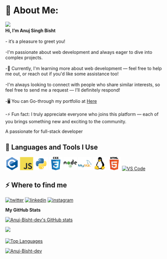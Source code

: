# 💫 About Me:
![](https://user-images.githubusercontent.com/18350557/176309783-0785949b-9127-417c-8b55-ab5a4333674e.gif)<br><b>Hi, I’m Anuj Singh Bisht</b> <br><br> - it’s a pleasure to greet you!<br><br>-I'm passionate about web development and always eager to dive into complex projects.<br><br>-🧠 Currently, I'm learning more about web development — feel free to help me out, or reach out if you'd like some assistance too!<br><br>-I'm always looking to connect with people who share similar interests, so feel free to send me a request — I’ll definitely respond!<br><br> -🖥️  You can Go-through my portfolio at [Here](http://github.com/Anuj-Bisht-dev/portfolio)<br><br>-⚡ Fun fact: I truly appreciate everyone who joins this platform — each of you brings something new and exciting to the community.
<p>A passionate for full-stack developer</p>

<h2>🚀 Languages and Tools I Use</h2>
<p><a target="_blank" href="https://raw.githubusercontent.com/devicons/devicon/master/icons/c/c-original.svg" style="display: inline-block;"><img src="https://raw.githubusercontent.com/devicons/devicon/master/icons/c/c-original.svg" alt="c" width="42" height="42" /></a>
<a target="_blank" href="https://raw.githubusercontent.com/devicons/devicon/master/icons/javascript/javascript-original.svg" style="display: inline-block;"><img src="https://raw.githubusercontent.com/devicons/devicon/master/icons/javascript/javascript-original.svg" alt="javascript" width="42" height="42" /></a>
<a target="_blank" href="https://raw.githubusercontent.com/devicons/devicon/master/icons/python/python-original.svg" style="display: inline-block;"><img src="https://raw.githubusercontent.com/devicons/devicon/master/icons/python/python-original.svg" alt="python" width="42" height="42" /></a>
<a target="_blank" href="https://raw.githubusercontent.com/devicons/devicon/master/icons/css3/css3-original-wordmark.svg" style="display: inline-block;"><img src="https://raw.githubusercontent.com/devicons/devicon/master/icons/css3/css3-original-wordmark.svg" alt="css3" width="42" height="42" /></a>
<a target="_blank" href="https://raw.githubusercontent.com/devicons/devicon/master/icons/nodejs/nodejs-original-wordmark.svg" style="display: inline-block;"><img src="https://raw.githubusercontent.com/devicons/devicon/master/icons/nodejs/nodejs-original-wordmark.svg" alt="nodejs" width="42" height="42" /></a>
<a target="_blank" href="https://raw.githubusercontent.com/devicons/devicon/master/icons/mysql/mysql-original-wordmark.svg" style="display: inline-block;"><img src="https://raw.githubusercontent.com/devicons/devicon/master/icons/mysql/mysql-original-wordmark.svg" alt="mysql" width="42" height="42" /></a>
<a target="_blank" href="https://raw.githubusercontent.com/devicons/devicon/master/icons/linux/linux-original.svg" style="display: inline-block;"><img src="https://raw.githubusercontent.com/devicons/devicon/master/icons/linux/linux-original.svg" alt="linux" width="42" height="42" /></a>
<a target="_blank" href="https://raw.githubusercontent.com/devicons/devicon/master/icons/html5/html5-original-wordmark.svg" style="display: inline-block;"><img src="https://raw.githubusercontent.com/devicons/devicon/master/icons/html5/html5-original-wordmark.svg" alt="html5" width="42" height="42" /></a>
<a href="https://code.visualstudio.com/" target="_blank" rel="noreferrer"><img src="https://raw.githubusercontent.com/danielcranney/readme-generator/main/public/icons/skills/visualstudiocode.svg" width="36" height="36" alt="VS Code" /></a>
</p>


<h2>⚡️ Where to find me</h2>
<p><a target="_blank" href="https://twitter.com/https://x.com/anuj_bisht_dev?t=u6EWBSk2tMaw2TUrf1hM4Q&s=09" style="display: inline-block;"><img src="https://img.shields.io/badge/twitter-x?style=for-the-badge&logo=x&logoColor=white&color=%230f1419" alt="twitter" /></a>
<a target="_blank" href="https://www.linkedin.com/in/www.linkedin.com/in/Anuj Sing Bisht" style="display: inline-block;"><img src="https://img.shields.io/badge/linkedin-logo?style=for-the-badge&logo=linkedin&logoColor=white&color=%230a77b6" alt="linkedin" /></a>
<a target="_blank" href="https://www.instagram.com/https://www.instagram.com/anuj_bisht_1/" style="display: inline-block;"><img src="https://img.shields.io/badge/instagram-logo?style=for-the-badge&logo=instagram&logoColor=white&color=%23F35369" alt="instagram" /></a></p>
<b>My GitHub Stats</b>

<a href="http://www.github.com/Anuj-Bisht-dev"><img src="https://github-readme-stats.vercel.app/api?username=Anuj-Bisht-dev&show_icons=true&hide=&count_private=true&title_color=0891b2&text_color=ffffff&icon_color=0891b2&bg_color=1c1917&hide_border=true&show_icons=true" alt="Anuj-Bisht-dev's GitHub stats" /></a>

<a href="http://www.github.com/Anuj-Bisht-dev"><img src="https://github-readme-streak-stats.herokuapp.com/?user=Anuj-Bisht-dev&stroke=ffffff&background=1c1917&ring=0891b2&fire=0891b2&currStreakNum=ffffff&currStreakLabel=0891b2&sideNums=ffffff&sideLabels=ffffff&dates=ffffff&hide_border=true" /></a><br><br>
<a href="https://github.com/Anuj-Bisht-dev" align="left"><img src="https://github-readme-stats.vercel.app/api/top-langs/?username=Anuj-Bisht-dev&langs_count=10&title_color=0891b2&text_color=ffffff&icon_color=0891b2&bg_color=1c1917&hide_border=true&locale=en&custom_title=Top%20%Languages" alt="Top Languages" /></a>
<p><a href="https://github.com/ryo-ma/github-profile-trophy"><img src="https://github-profile-trophy.vercel.app/?username=Anuj-Bisht-dev" alt="Anuj-Bisht-dev" /></a></p>

